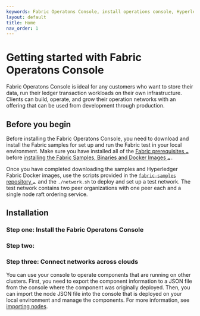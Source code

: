 ```yaml
---
keywords: Fabric Operatons Console, install operations console, Hyperledger Fabric Docker, Fabric test, Fabric samples
layout: default
title: Home
nav_order: 1
---
```

# Getting started with Fabric Operatons Console

Fabric Operatons Console is ideal for any customers who want to store their data, run their ledger transaction workloads on their own infrastructure. Clients can build, operate, and grow their operation networks with an offering that can be used from development through production.

## Before you begin

Before installing the Fabric Operatons Console, you need to download and install the Fabric samples for set up and run the Fabric test in your local environment. Make sure you have installed all of the <a href="https://hyperledger-fabric.readthedocs.io/en/latest/prereqs.html" target="_blank">Fabric prerequisites <img src="images/external.png" width="10" alt="external" valign="middle"></a> before <a href="https://hyperledger-fabric.readthedocs.io/en/latest/install.html" target="_blank">installing the Fabric Samples, Binaries and Docker Images <img src="images/external.png" width="10" alt="external" valign="middle"></a>.

Once you have completed downloading the samples and Hyperledger Fabric Docker images, use the scripts provided in the <a href="https://github.com/hyperledger/fabric-samples" target="_blank">`fabric-samples` repository <img src="images/external.png" width="10" alt="external" valign="middle"></a> and  the `./network.sh` to deploy and set up a test network. The test network contains two peer organizations with one peer each and a single node raft ordering service.


## Installation

### Step one: Install the Fabric Operatons Console

### Step two:

### Step three: Connect networks across clouds

You can use your console to operate components that are running on other clusters. First, you need to export the component information to a JSON file from the console where the component was originally deployed. Then, you can import the node JSON file into the console that is deployed on your local environment and manage the components. For more information, see [importing nodes](console-import-nodes.md).
